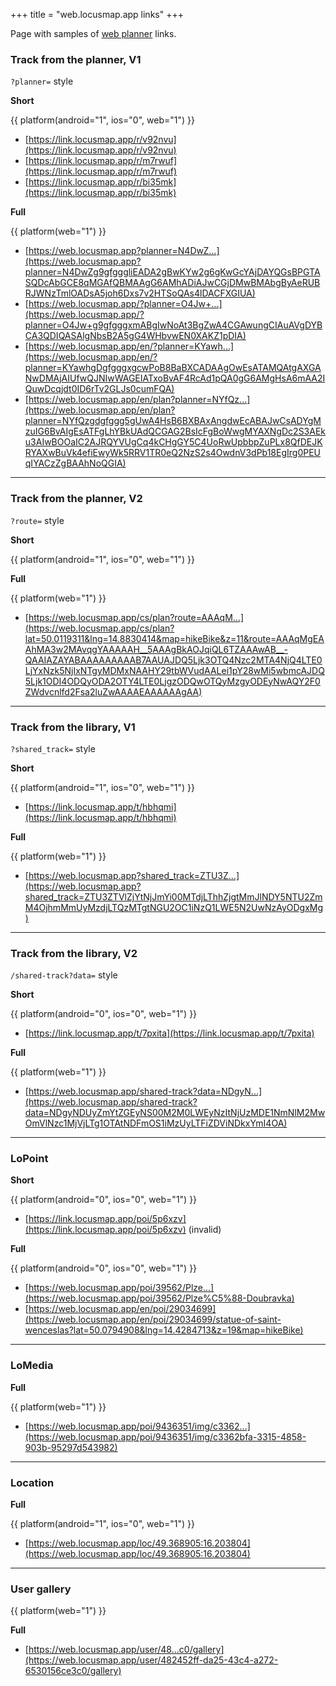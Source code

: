 +++
title = "web.locusmap.app links"
+++

Page with samples of [web planner][web-planner] links.

<!-- more -->

### Track from the planner, V1

`?planner=` style

**Short**

{{ platform(android="1", ios="0", web="1") }}

- [https://link.locusmap.app/r/v92nvu](https://link.locusmap.app/r/v92nvu)
- [https://link.locusmap.app/r/m7rwuf](https://link.locusmap.app/r/m7rwuf)
- [https://link.locusmap.app/r/bi35mk](https://link.locusmap.app/r/bi35mk)

**Full**

{{ platform(web="1") }}

- [https://web.locusmap.app?planner=N4DwZ...](https://web.locusmap.app?planner=N4DwZg9gfgggliEADA2gBwKYw2g6gKwGcYAjDAYQGsBPGTASQDcAbGCE8qMGAfQBMAAgG6AMhADiAJwCGjDMwBMAbgByAeRUBRJWNzTmlOADsA5joh6Dxs7v2HTSoQAs4lDACFXGIUA)
- [https://web.locusmap.app/?planner=O4Jw+...](https://web.locusmap.app/?planner=O4Jw+g9gfgggxmABgIwNoAt3BgZwA4CGAwungCIAuAVgDYBCA3QDIQASAlgNbsB2A5gG4WHbvwEN0XAKZ1pDIA)
- [https://web.locusmap.app/en/?planner=KYawh...](https://web.locusmap.app/en/?planner=KYawhgDgfgggxgcwPoB8BaBXCADAAgOwEsATAMQAtgAXGANwDMAjAIUfwQJNIwWAGEIATxoBvAF4RcAd1pQA0gG6AMgHsA6mAA2IQuwDcqjdt0ID6rTv2GLJs0cumFQA)
- [https://web.locusmap.app/en/plan?planner=NYfQz...](https://web.locusmap.app/en/plan?planner=NYfQzgdgfggg5gUwA4HsB6BXBAxAngdwEcABAJwCsADYgMzuIG6BvAIgEsATFgLhYBkUAdQCGAG2BsIcFgBoWwgMYAXNgDc2S3AEku3AIwBOOaIC2AJRQYVUgCq4kCHgGY5C4UoRwUpbbpZuPLx8QfDEJKRYAXwBuVk4efiEwyWk5RRV1TR0eQ2NzS2s4OwdnV3dPb18EgIrg0PEUqIYACzZgBAAhNoQGIA)

---

### Track from the planner, V2

`?route=` style

**Short**

{{ platform(android="1", ios="0", web="1") }}

**Full**

{{ platform(web="1") }}

- [https://web.locusmap.app/cs/plan?route=AAAqM...](https://web.locusmap.app/cs/plan?lat=50.0119311&lng=14.8830414&map=hikeBike&z=11&route=AAAqMgEAAhMA3w2MAvqgYAAAAAH__5AAAgBkAOJqiQL6TZAAAwAB__-QAAIAZAYABAAAAAAAAAB7AAUAJDQ5Ljk3OTQ4Nzc2MTA4NjQ4LTE0LjYxNzk5NjIxNTgyMDMxNAAHY29tbWVudAALei1pY28wMi5wbmcAJDQ5Ljk1ODI4ODQyODA2OTY4LTE0LjgzODQwOTQyMzgyODEyNwAQY2F0ZWdvcnlfd2Fsa2luZwAAAAEAAAAAAgAA)

---

### Track from the library, V1

`?shared_track=` style

**Short**

{{ platform(android="1", ios="0", web="1") }}

- [https://link.locusmap.app/t/hbhqmi](https://link.locusmap.app/t/hbhqmi)

**Full**

{{ platform(web="1") }}

- [https://web.locusmap.app?shared_track=ZTU3Z...](https://web.locusmap.app?shared_track=ZTU3ZTVlZjYtNjJmYi00MTdjLThhZjgtMmJlNDY5NTU2ZmM4OjhmMmUyMzdjLTQzMTgtNGU2OC1iNzQ1LWE5N2UwNzAyODgxMg)

---

### Track from the library, V2

`/shared-track?data=` style

**Short**

{{ platform(android="0", ios="0", web="1") }}

- [https://link.locusmap.app/t/7pxita](https://link.locusmap.app/t/7pxita)

**Full**

{{ platform(web="1") }}

- [https://web.locusmap.app/shared-track?data=NDgyN...](https://web.locusmap.app/shared-track?data=NDgyNDUyZmYtZGEyNS00M2M0LWEyNzItNjUzMDE1NmNlM2MwOmVlNzc1MjVjLTg1OTAtNDFmOS1iMzUyLTFiZDViNDkxYmI4OA)

---

### LoPoint

**Short**

{{ platform(android="0", ios="0", web="1") }}

- [https://link.locusmap.app/poi/5p6xzv](https://link.locusmap.app/poi/5p6xzv) (invalid)


**Full**

{{ platform(android="0", ios="0", web="1") }}

- [https://web.locusmap.app/poi/39562/Plze...](https://web.locusmap.app/poi/39562/Plze%C5%88-Doubravka)
- [https://web.locusmap.app/en/poi/29034699](https://web.locusmap.app/en/poi/29034699/statue-of-saint-wenceslas?lat=50.0794908&lng=14.4284713&z=19&map=hikeBike)

---

### LoMedia

**Full**

{{ platform(web="1") }}

- [https://web.locusmap.app/poi/9436351/img/c3362...](https://web.locusmap.app/poi/9436351/img/c3362bfa-3315-4858-903b-95297d543982)

---

### Location

**Full**

{{ platform(android="1", ios="0", web="1") }}

- [https://web.locusmap.app/loc/49.368905:16.203804](https://web.locusmap.app/loc/49.368905:16.203804)

---

### User gallery

{{ platform(web="1") }}

**Full**

- [https://web.locusmap.app/user/48...c0/gallery](https://web.locusmap.app/user/482452ff-da25-43c4-a272-6530156ce3c0/gallery)

[web-planner]: https://web.locusmap.app
